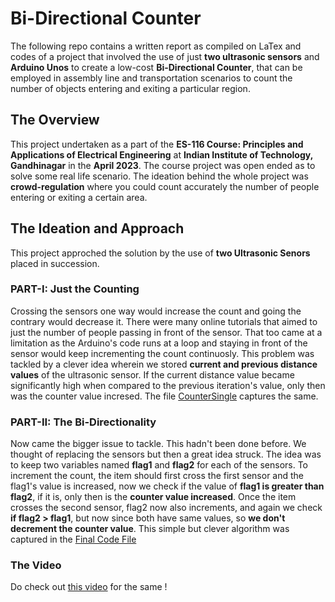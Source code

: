 # Bi-Directional Counter
The following repo contains a written report as compiled on LaTex and codes of a project that involved the use of just **two ultrasonic sensors** and **Arduino Unos**
to create a low-cost **Bi-Directional Counter**, that can be employed in assembly line and transportation scenarios to count the number of objects entering and exiting a particular region.

## The Overview
This project undertaken as a part of the **ES-116 Course: Principles and Applications of Electrical Engineering** at **Indian Institute of Technology, Gandhinagar** in the **April 2023**.
The course project was open ended as to solve some real life scenario. The ideation behind the whole project was **crowd-regulation** where you could count accurately
the number of people entering or exiting a certain area. 

## The Ideation and Approach
This project approched the solution by the use of **two Ultrasonic Senors** placed in succession.

### PART-I: Just the Counting
Crossing the sensors one way would increase the count and going the contrary would decrease it. There were many online tutorials that aimed to just the number of
people passing in front of the sensor. That too came at a limitation as the Arduino's code runs at a loop and staying in front of the sensor would keep incrementing the count continuosly.
This problem was tackled by a clever idea wherein we stored **current and previous distance values** of the ultrasonic sensor. If the current distance value became significantly high when compared to the previous iteration's value, only then was the counter value incresed.
The file [CounterSingle](CounterSingle.ino) captures the same. 

### PART-II: The Bi-Directionality
Now came the bigger issue to tackle. This hadn't been done before. We thought of replacing the sensors but then a great idea struck. The idea was to keep two variables named **flag1** and **flag2** for each of the sensors. To increment the count, the item should first cross the first sensor and the flag1's value is increased, now we check if the value of **flag1 is greater than flag2**, if it is, only then is the **counter value increased**. Once the item crosses the second sensor, flag2 now also increments, and again we check **if flag2 > flag1**, but now since both have same values, so **we don't decrement the counter value**. This simple but clever algorithm was captured in the [Final Code File](BiDirectional-Final.ino)

### The Video
Do check out [this video](https://iitgnacin-my.sharepoint.com/:v:/g/personal/guntassingh_saran_iitgn_ac_in/EfQ8WXY99V5NoKbG4jKfxDEBIOwM5wGyzMw49cxELYYIqg?e=TsibHI) for the same !
